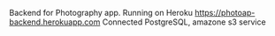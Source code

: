 Backend for Photography app.
Running on Heroku https://photoap-backend.herokuapp.com
Connected PostgreSQL, amazone s3 service
